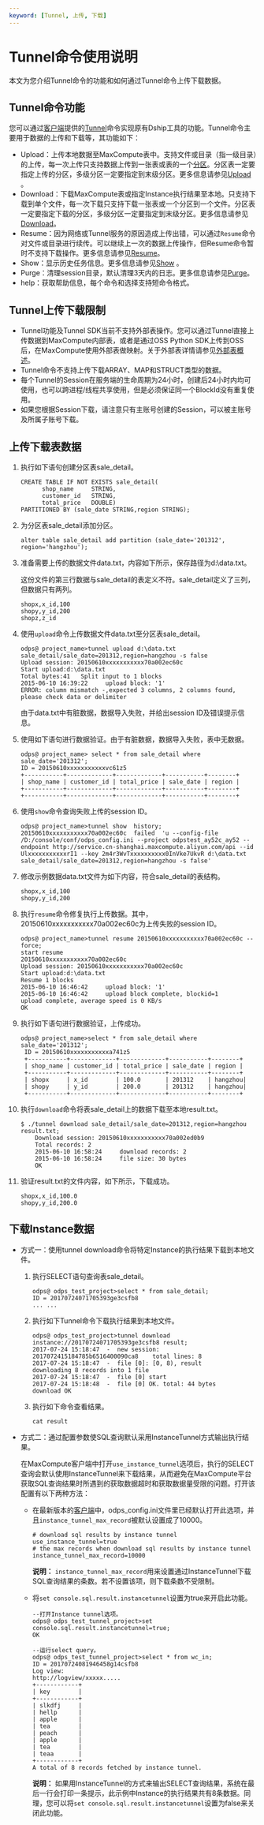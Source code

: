 ```yaml
---
keyword: [Tunnel, 上传, 下载]
---
```


# Tunnel命令使用说明

本文为您介绍Tunnel命令的功能和如何通过Tunnel命令上传下载数据。

## Tunnel命令功能

您可以通过[客户端](/intl.zh-CN/工具及下载/客户端.md)提供的[Tunnel](/intl.zh-CN/开发/数据上传下载/使用Tunnel命令上传下载数据/Tunnel命令参考.md)命令实现原有Dship工具的功能。Tunnel命令主要用于数据的上传和下载等，其功能如下：

-   Upload：上传本地数据至MaxCompute表中。支持文件或目录（指一级目录）的上传，每一次上传只支持数据上传到一张表或表的一个[分区](/intl.zh-CN/开发/SQL及函数/DDL语句/分区和列操作.md)。分区表一定要指定上传的分区，多级分区一定要指定到末级分区。更多信息请参见[Upload](/intl.zh-CN/开发/数据上传下载/使用Tunnel命令上传下载数据/Tunnel命令参考.md#section_uwr_pwf_vdb) 。
-   Download：下载MaxCompute表或指定Instance执行结果至本地。只支持下载到单个文件，每一次下载只支持下载一张表或一个分区到一个文件。分区表一定要指定下载的分区，多级分区一定要指定到末级分区。更多信息请参见[Download](/intl.zh-CN/开发/数据上传下载/使用Tunnel命令上传下载数据/Tunnel命令参考.md)。
-   Resume：因为网络或Tunnel服务的原因造成上传出错，可以通过`Resume`命令对文件或目录进行续传。可以继续上一次的数据上传操作，但Resume命令暂时不支持下载操作。更多信息请参见[Resume](/intl.zh-CN/开发/数据上传下载/使用Tunnel命令上传下载数据/Tunnel命令参考.md)。
-   Show：显示历史任务信息。更多信息请参见[Show](/intl.zh-CN/开发/数据上传下载/使用Tunnel命令上传下载数据/Tunnel命令参考.md) 。
-   Purge：清理session目录，默认清理3天内的日志。更多信息请参见[Purge](/intl.zh-CN/开发/数据上传下载/使用Tunnel命令上传下载数据/Tunnel命令参考.md#section_l3y_51g_vdb)。
-   help：获取帮助信息，每个命令和选择支持短命令格式。

## Tunnel上传下载限制

-   Tunnel功能及Tunnel SDK当前不支持外部表操作。您可以通过Tunnel直接上传数据到MaxCompute内部表，或者是通过OSS Python SDK上传到OSS后，在MaxCompute使用外部表做映射。关于外部表详情请参见[外部表概述](/intl.zh-CN/开发/外部表/外部表概述.md)。
-   Tunnel命令不支持上传下载ARRAY、MAP和STRUCT类型的数据。
-   每个Tunnel的Session在服务端的生命周期为24小时，创建后24小时内均可使用，也可以跨进程/线程共享使用，但是必须保证同一个BlockId没有重复使用。
-   如果您根据Session下载，请注意只有主账号创建的Session，可以被主账号及所属子账号下载。

## 上传下载表数据

1.  执行如下语句创建分区表sale\_detail。

    ```
    CREATE TABLE IF NOT EXISTS sale_detail(
          shop_name     STRING,
          customer_id   STRING,
          total_price   DOUBLE)
    PARTITIONED BY (sale_date STRING,region STRING);
    ```

2.  为分区表sale\_detail添加分区。

    ```
    alter table sale_detail add partition (sale_date='201312', region='hangzhou');
    ```

3.  准备需要上传的数据文件data.txt，内容如下所示，保存路径为d:\\data.txt。

    这份文件的第三行数据与sale\_detail的表定义不符。sale\_detail定义了三列，但数据只有两列。

    ```
    shopx,x_id,100
    shopy,y_id,200
    shopz,z_id
    ```

4.  使用`upload`命令上传数据文件data.txt至分区表sale\_detail。

    ```
    odps@ project_name>tunnel upload d:\data.txt sale_detail/sale_date=201312,region=hangzhou -s false
    Upload session: 20150610xxxxxxxxxxx70a002ec60c
    Start upload:d:\data.txt
    Total bytes:41   Split input to 1 blocks
    2015-06-10 16:39:22     upload block: '1'
    ERROR: column mismatch -,expected 3 columns, 2 columns found, please check data or delimiter
    ```

    由于data.txt中有脏数据，数据导入失败，并给出session ID及错误提示信息。

5.  使用如下语句进行数据验证。由于有脏数据，数据导入失败，表中无数据。

    ```
    odps@ project_name> select * from sale_detail where sale_date='201312';
    ID = 20150610xxxxxxxxxxxvc61z5
    +-----------+-------------+-------------+-----------+--------+
    | shop_name | customer_id | total_price | sale_date | region |
    +-----------+-------------+-------------+-----------+--------+
    +-----------+-------------+-------------+-----------+--------+
    ```

6.  使用`show`命令查询失败上传的session ID。

    ```
    odps@ project_name>tunnel show  history;
    20150610xxxxxxxxxxx70a002ec60c  failed  'u --config-file /D:/console/conf/odps_config.ini --project odpstest_ay52c_ay52 --endpoint http://service.cn-shanghai.maxcompute.aliyun.com/api --id UlxxxxxxxxxxxrI1 --key 2m4r3WvTxxxxxxxxxx0InVke7UkvR d:\data.txt sale_detail/sale_date=201312,region=hangzhou -s false'
    ```

7.  修改示例数据data.txt文件为如下内容，符合sale\_detail的表结构。

    ```
    shopx,x_id,100
    shopy,y_id,200
    ```

8.  执行`resume`命令修复执行上传数据。其中，20150610xxxxxxxxxxx70a002ec60c为上传失败的session ID。

    ```
    odps@ project_name>tunnel resume 20150610xxxxxxxxxxx70a002ec60c --force;
    start resume
    20150610xxxxxxxxxxx70a002ec60c
    Upload session: 20150610xxxxxxxxxxx70a002ec60c
    Start upload:d:\data.txt
    Resume 1 blocks 
    2015-06-10 16:46:42     upload block: '1'
    2015-06-10 16:46:42     upload block complete, blockid=1
    upload complete, average speed is 0 KB/s
    OK
    ```

9.  执行如下语句进行数据验证，上传成功。

    ```
    odps@ project_name>select * from sale_detail where sale_date='201312';
     ID = 20150610xxxxxxxxxxxa741z5
     +-----------+-------------+-------------+-----------+--------+
     | shop_name | customer_id | total_price | sale_date | region |
     +-----------+-------------+-------------+-----------+--------+
     | shopx     | x_id        | 100.0       | 201312    | hangzhou|
     | shopy     | y_id        | 200.0       | 201312    | hangzhou|
     +-----------+-------------+-------------+-----------+--------+
    ```

10. 执行`download`命令将表sale\_detail上的数据下载至本地result.txt。

    ```
    $ ./tunnel download sale_detail/sale_date=201312,region=hangzhou result.txt;
        Download session: 20150610xxxxxxxxxxx70a002ed0b9
        Total records: 2
        2015-06-10 16:58:24     download records: 2
        2015-06-10 16:58:24     file size: 30 bytes
        OK
    ```

11. 验证result.txt的文件内容，如下所示，下载成功。

    ```
    shopx,x_id,100.0
    shopy,y_id,200.0
    ```


## 下载Instance数据

-   方式一：使用tunnel download命令将特定Instance的执行结果下载到本地文件。
    1.  执行SELECT语句查询表sale\_detail。

        ```
        odps@ odps_test_project>select * from sale_detail;
        ID = 20170724071705393ge3csfb8
        ... ...
        ```

    2.  执行如下Tunnel命令下载执行结果到本地文件。

        ```
        odps@ odps_test_project>tunnel download instance://20170724071705393ge3csfb8 result;
        2017-07-24 15:18:47  -  new session: 2017072415184785b6516400090ca8    total lines: 8
        2017-07-24 15:18:47  -  file [0]: [0, 8), result
        downloading 8 records into 1 file
        2017-07-24 15:18:47  -  file [0] start
        2017-07-24 15:18:48  -  file [0] OK. total: 44 bytes
        download OK
        ```

    3.  执行如下命令查看结果。

        ```
        cat result
        ```

-   方式二：通过配置参数使SQL查询默认采用InstanceTunnel方式输出执行结果。

    在MaxCompute客户端中打开`use_instance_tunnel`选项后，执行的SELECT查询会默认使用InstanceTunnel来下载结果，从而避免在MaxCompute平台获取SQL查询结果时所遇到的获取数据超时和获取数据量受限的问题。打开该配置有以下两种方法：

    -   在最新版本的[客户端](/intl.zh-CN/工具及下载/客户端.md#)中，odps\_config.ini文件里已经默认打开此选项，并且`instance_tunnel_max_record`被默认设置成了10000。

        ```
        # download sql results by instance tunnel
        use_instance_tunnel=true
        # the max records when download sql results by instance tunnel
        instance_tunnel_max_record=10000
        ```

        **说明：** `instance_tunnel_max_record`用来设置通过InstanceTunnel下载SQL查询结果的条数。若不设置该项，则下载条数不受限制。

    -   将`set console.sql.result.instancetunnel`设置为true来开启此功能。

        ```
        --打开Instance tunnel选项。
        odps@ odps_test_tunnel_project>set console.sql.result.instancetunnel=true;
        OK
        
        --运行select query。
        odps@ odps_test_tunnel_project>select * from wc_in;
        ID = 20170724081946458g14csfb8
        Log view:
        http://logview/xxxxx.....
        +------------+
        | key        |
        +------------+
        | slkdfj     |
        | hellp      |
        | apple      |
        | tea        |
        | peach      |
        | apple      |
        | tea        |
        | teaa       |
        +------------+
        A total of 8 records fetched by instance tunnel.
        ```

        **说明：** 如果用InstanceTunnel的方式来输出SELECT查询结果，系统在最后一行会打印一条提示，此示例中Instance的执行结果共有8条数据。同理，您可以将`set console.sql.result.instancetunnel`设置为false来关闭此功能。


